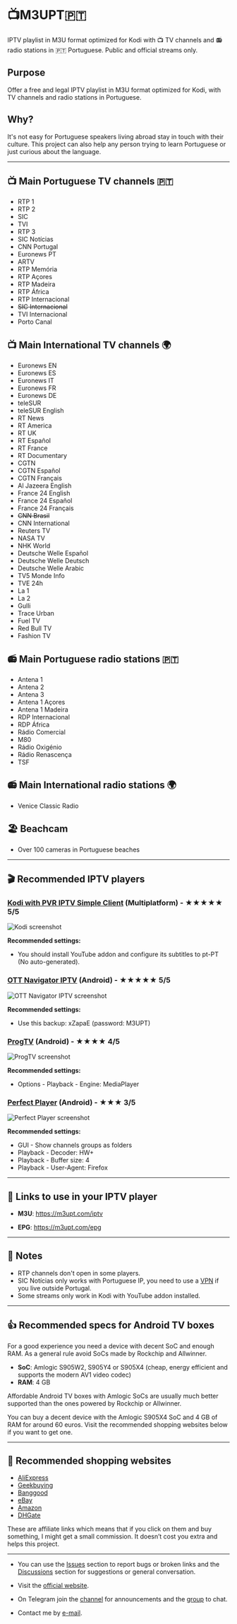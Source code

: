 # 📺M3UPT🇵🇹

IPTV playlist in M3U format optimized for Kodi with 📺 TV channels and 📻 radio stations in 🇵🇹 Portuguese. Public and official streams only.

## Purpose

Offer a free and legal IPTV playlist in M3U format optimized for Kodi, with TV channels and radio stations in Portuguese.

## Why?

It's not easy for Portuguese speakers living abroad stay in touch with their culture. This project can also help any person trying to learn Portuguese or just curious about the language.

---

## 📺 Main Portuguese TV channels 🇵🇹

* RTP 1
* RTP 2
* SIC
* TVI
* RTP 3
* SIC Notícias
* CNN Portugal
* Euronews PT
* ARTV
* RTP Memória
* RTP Açores
* RTP Madeira
* RTP África
* RTP Internacional
* ~~SIC Internacional~~
* TVI Internacional
* Porto Canal

## 📺 Main International TV channels 🌍

* Euronews EN
* Euronews ES
* Euronews IT
* Euronews FR
* Euronews DE
* teleSUR
* teleSUR English
* RT News
* RT America
* RT UK
* RT Español
* RT France
* RT Documentary
* CGTN
* CGTN Español
* CGTN Français
* Al Jazeera English
* France 24 English
* France 24 Español
* France 24 Français
* ~~CNN Brasil~~
* CNN International
* Reuters TV
* NASA TV
* NHK World
* Deutsche Welle Español
* Deutsche Welle Deutsch
* Deutsche Welle Arabic
* TV5 Monde Info
* TVE 24h
* La 1
* La 2
* Gulli
* Trace Urban
* Fuel TV
* Red Bull TV
* Fashion TV

## 📻 Main Portuguese radio stations 🇵🇹

* Antena 1
* Antena 2
* Antena 3
* Antena 1 Açores
* Antena 1 Madeira
* RDP Internacional
* RDP África
* Rádio Comercial
* M80
* Rádio Oxigénio
* Rádio Renascença
* TSF

## 📻 Main International radio stations 🌍

* Venice Classic Radio

## 🏖️ Beachcam

* Over 100 cameras in Portuguese beaches

---

## 🎬 Recommended IPTV players

### [Kodi with PVR IPTV Simple Client](https://www.kodi.tv/) (Multiplatform) - ★★★★★ 5/5

![Kodi screenshot](/images/Kodi-M3UPT-playlist.avif "Kodi screenshot")

**Recommended settings:**

* You should install YouTube addon and configure its subtitles to pt-PT (No auto-generated).

### [OTT Navigator IPTV](https://play.google.com/store/apps/details?id=studio.scillarium.ottnavigator) (Android) - ★★★★★ 5/5

![OTT Navigator IPTV screenshot](/images/OTT-Navigator-IPTV-M3UPT-playlist.avif "OTT Navigator IPTV screenshot")

**Recommended settings:**

* Use this backup: xZapaE (password: M3UPT)

### [ProgTV](https://www.progdvb.com/progtva_download.html) (Android) - ★★★★ 4/5

![ProgTV screenshot](/images/ProgTV-M3UPT-playlist.avif "ProgTV screenshot")

**Recommended settings:**

* Options - Playback - Engine: MediaPlayer

### [Perfect Player](http://niklabs.com/downloads/) (Android) - ★★★ 3/5

![Perfect Player screenshot](/images/Perfect-Player-M3UPT-playlist.avif "Perfect Player screenshot")

**Recommended settings:**

* GUI - Show channels groups as folders
* Playback - Decoder: HW+
* Playback - Buffer size: 4
* Playback - User-Agent: Firefox

---

## 🔗 Links to use in your IPTV player

* **M3U**: <https://m3upt.com/iptv>

* **EPG**: <https://m3upt.com/epg>

---

## 📓 Notes

* RTP channels don't open in some players.
* SIC Notícias only works with Portuguese IP, you need to use a [VPN](https://m3upt.com/vpn) if you live outside Portugal.
* Some streams only work in Kodi with YouTube addon installed.

---

## 👍 Recommended specs for Android TV boxes

For a good experience you need a device with decent SoC and enough RAM. As a general rule avoid SoCs made by Rockchip and Allwinner.

* **SoC**: Amlogic S905W2, S905Y4 or S905X4 (cheap, energy efficient and supports the modern AV1 video codec)
* **RAM**: 4 GB

Affordable Android TV boxes with Amlogic SoCs are usually much better supported than the ones powered by Rockchip or Allwinner. 

You can buy a decent device with the Amlogic S905X4 SoC and 4 GB of RAM for around 60 euros. Visit the recommended shopping websites below if you want to get one.

---

## 🛒 Recommended shopping websites

* [AliExpress](https://m3upt.com/aliexpress)
* [Geekbuying](https://m3upt.com/geekbuying)
* [Banggood](https://m3upt.com/banggood)
* [eBay](https://m3upt.com/ebay)
* [Amazon](https://m3upt.com/amazon)
* [DHGate](https://m3upt.com/dhgate)

These are affiliate links which means that if you click on them and buy something, I might get a small commission. It doesn’t cost you extra and helps this project.

---

* You can use the [Issues](https://github.com/LITUATUI/M3UPT/issues) section to report bugs or broken links and the [Discussions](https://github.com/LITUATUI/M3UPT/discussions) section for suggestions or general conversation.

* Visit the [official website](https://m3upt.com).

* On Telegram join the [channel](https://t.me/m3upt) for announcements and the [group](https://t.me/m3uptchat) to chat.

* Contact me by [e-mail](mailto:info@m3upt.com).
